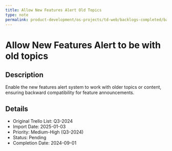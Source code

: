 ```yaml
---
title: Allow New Features Alert Old Topics
type: note
permalink: product-development/os-projects/td-web/backlogs-completed/backlog-specs/allow-new-features-alert-old-topics
---
```


# Allow New Features Alert to be with old topics

## Description
Enable the new features alert system to work with older topics or content, ensuring backward compatibility for feature announcements.

## Details
- Original Trello List: Q3-2024
- Import Date: 2025-01-03
- Priority: Medium-High (Q3-2024)
- Status: Pending
- Completion Date: 2024-09-01